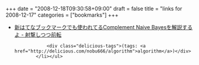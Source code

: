 +++
date = "2008-12-18T09:30:58+09:00"
draft = false
title = "links for 2008-12-17"
categories = ["bookmarks"]
+++

<ul class="delicious"><li>
                <div class="delicious-link"><a href="http://d.hatena.ne.jp/tkng/20081217/1229475900">新はてなブックマークでも使われてるComplement Naive Bayesを解説するよ - 射撃しつつ前転</a></div>
                
                <div class="delicious-tags">(tags: <a href="http://delicious.com/nobu666/algorithm">algorithm</a>)</div>
            </li></ul>
